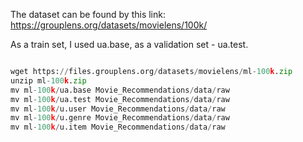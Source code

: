 The dataset can be found by this link:
https://grouplens.org/datasets/movielens/100k/

As a train set, I used ua.base, as a validation set - ua.test.

```python

wget https://files.grouplens.org/datasets/movielens/ml-100k.zip
unzip ml-100k.zip
mv ml-100k/ua.base Movie_Recommendations/data/raw
mv ml-100k/ua.test Movie_Recommendations/data/raw
mv ml-100k/u.user Movie_Recommendations/data/raw
mv ml-100k/u.genre Movie_Recommendations/data/raw
mv ml-100k/u.item Movie_Recommendations/data/raw
```

